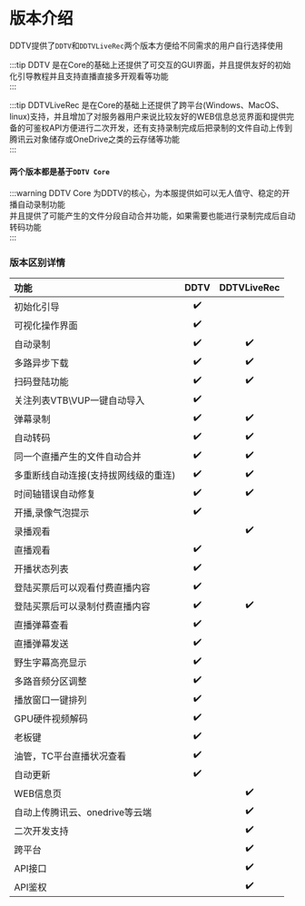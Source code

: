 # 版本介绍
DDTV提供了`DDTV`和`DDTVLiveRec`两个版本方便给不同需求的用户自行选择使用  
  
  

:::tip DDTV
是在Core的基础上还提供了可交互的GUI界面，并且提供友好的初始化引导教程并且支持直播直接多开观看等功能  
:::

:::tip DDTVLiveRec
是在Core的基础上还提供了跨平台(Windows、MacOS、linux)支持，并且增加了对服务器用户来说比较友好的WEB信息总览界面和提供完备的可鉴权API方便进行二次开发，还有支持录制完成后把录制的文件自动上传到腾讯云对象储存或OneDrive之类的云存储等功能   
:::
  
    
#### 两个版本都是基于`DDTV Core`
:::warning DDTV Core
为DDTV的核心，为本服提供如可以无人值守、稳定的开播自动录制功能  
并且提供了可能产生的文件分段自动合并功能，如果需要也能进行录制完成后自动转码功能   
:::
    

  
### 版本区别详情  

| 功能                  | DDTV | DDTVLiveRec |
|:---------------------|:---------:|:-------------:|
| 初始化引导               | ✔️       |             |
| 可视化操作界面             | ✔️       |             |
| 自动录制                | ✔️       | ✔️           |
| 多路异步下载              | ✔️       | ✔️           |
| 扫码登陆功能              | ✔️       | ✔️           |
| 关注列表VTB\VUP一键自动导入   | ✔️       |             |
| 弹幕录制                | ✔️       | ✔️           |
| 自动转码                | ✔️       | ✔️           |
| 同一个直播产生的文件自动合并      | ✔️       | ✔️           |
| 多重断线自动连接(支持拔网线级的重连) | ✔️       | ✔️           |
| 时间轴错误自动修复           | ✔️       | ✔️           |
| 开播,录像气泡提示           | ✔️       |             |
| 录播观看                |         | ✔️           |
| 直播观看                | ✔️       |             |
| 开播状态列表              | ✔️       |             |
| 登陆买票后可以观看付费直播内容     | ✔️       |             |
| 登陆买票后可以录制付费直播内容     | ✔️       | ✔️           |
| 直播弹幕查看              | ✔️       |             |
| 直播弹幕发送              | ✔️       |             |
| 野生字幕高亮显示            | ✔️       |             |
| 多路音频分区调整            | ✔️       |             |
| 播放窗口一键排列            | ✔️       |             |
| GPU硬件视频解码           | ✔️       |             |
| 老板键                 | ✔️       |             |
| 油管，TC平台直播状况查看       | ✔️       |             |
| 自动更新                | ✔️       |             |
| WEB信息页              |         | ✔️           |
| 自动上传腾讯云、onedrive等云端 |         | ✔️           |
| 二次开发支持              |         | ✔️           |
| 跨平台                 |         | ✔️           |
| API接口               |         | ✔️           |
| API鉴权               |         | ✔️           |

